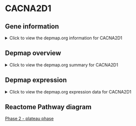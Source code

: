 <h1>CACNA2D1</h1>

<h2>Gene information</h2>
<details>
  <summary>Click to view the depmap.org information for CACNA2D1</summary>
  <iframe src="https://depmap.org/portal/gene/CACNA2D1?tab=about" style="border:none;width:100%;height:800px"></iframe>
</details>

<h2>Depmap overview</h2>
<details>
  <summary>Click to view the depmap.org summary for CACNA2D1</summary>
  <iframe src="https://depmap.org/portal/gene/CACNA2D1?tab=overview" style="border:none;width:100%;height:800px"></iframe>
</details>

<h2>Depmap expression</h2>
<details>
  <summary>Click to view the depmap.org expression data for CACNA2D1</summary>
  <iframe src="https://depmap.org/portal/gene/CACNA2D1?tab=characterization" style="border:none;width:100%;height:800px"></iframe>
</details>



<h2>Reactome Pathway diagram</h2>
<a href="https://reactome.org/PathwayBrowser/#/R-HSA-5576893">Phase 2 - plateau phase</a>



